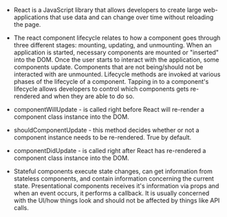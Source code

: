 * React is a JavaScript library that allows developers to create large web-applications that use data and can change over time without reloading the page.

* The react component lifecycle relates to how a component goes through three different stages: mounting, updating, and unmounting. When an application is started, necessary components are mounted or "inserted" into the DOM. Once the user starts to interact with the application, some components update. Components that are not being/should not be interacted with are unmounted. Lifecycle methods are invoked at various phases of the lifecycle of a component. Tapping in to a component's lifecycle allows developers to control which components gets re-rendered and when they are able to do so.
* componentWillUpdate - is called right before React will re-render a component class instance into the DOM.
* shouldComponentUpdate - this method decides whether or not a component instance needs to be re-rendered. True by default.
* componentDidUpdate - is called right after React has re-rendered a component class instance into the DOM.

* Stateful components execute state changes, can get information from stateless components, and contain information concerning the current state. Presentational components receives it's information via props and when an event occurs, it performs a callback. It is usually concerned with the UI/how things look and should not be affected by things like API calls.
